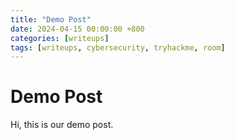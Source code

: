 ```yaml
---
title: "Demo Post"
date: 2024-04-15 00:00:00 +800
categories: [writeups]
tags: [writeups, cybersecurity, tryhackme, room]
---
```


# Demo Post

Hi, this is our demo post.